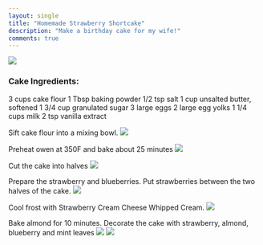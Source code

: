 ```yaml
---
layout: single
title: "Homemade Strawberry Shortcake"
description: "Make a birthday cake for my wife!"
comments: true
---
```

![](http://www3.cs.stonybrook.edu/~coxie/cake/7.JPG)

### Cake Ingredients:
3 cups cake flour
1 Tbsp baking powder
1/2 tsp salt
1 cup unsalted butter, softened
1 3/4 cup granulated sugar
3 large eggs
2 large egg yolks
1 1/4 cups milk
2 tsp vanilla extract

Sift cake flour into a mixing bowl.
![](http://www3.cs.stonybrook.edu/~coxie/cake/1.JPG)

Preheat owen at 350F and bake about 25 minutes
![](http://www3.cs.stonybrook.edu/~coxie/cake/2.JPG)

Cut the cake into halves
![](http://www3.cs.stonybrook.edu/~coxie/cake/3.JPG)

Prepare the strawberry and blueberries. Put strawberries between the two halves of the cake.
![](http://www3.cs.stonybrook.edu/~coxie/cake/4.JPG)

Cool frost with Strawberry Cream Cheese Whipped Cream. 
![](http://www3.cs.stonybrook.edu/~coxie/cake/5.JPG)

Bake almond for 10 minutes. Decorate the cake with strawberry, almond, blueberry and mint leaves
![](http://www3.cs.stonybrook.edu/~coxie/cake/6.JPG)
![](http://www3.cs.stonybrook.edu/~coxie/cake/7.JPG)

